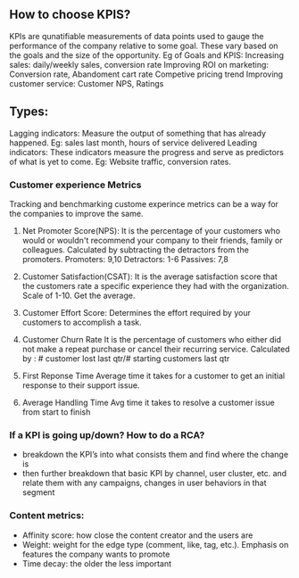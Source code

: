 ## How to choose KPIS?
KPIs are qunatifiable measurements of data points used to gauge the performance of the company relative to some goal.
These vary based on the goals and the size of the opportunity.
Eg of Goals and KPIS:
Increasing sales: daily/weekly sales, conversion rate
Improving ROI on marketing: Conversion rate, Abandoment cart rate Competive pricing trend
Improving customer service: Customer NPS, Ratings

## Types:
Lagging indicators: Measure the output of something that has already happened. Eg: sales last month, hours of service delivered
Leading indicators: These indicators measure the progress and serve as predictors of what is yet to come. Eg: Website traffic, conversion rates. 


### Customer experience Metrics
Tracking and benchmarking custome experince metrics can be a way for the companies to improve the same.
1. Net Promoter Score(NPS): 
It is the percentage of your customers who would or wouldn't recommend your company to their friends, family or colleagues. Calculated by subtracting the detractors from the promoters.
Promoters: 9,10
Detractors: 1-6
Passives: 7,8

2. Customer Satisfaction(CSAT):
It is the average satisfaction score that the customers rate a specific experience they had with the organization. 
Scale of 1-10. Get the average.

3. Customer Effort Score:
Determines the effort required by your customers to accomplish a task.

4. Customer Churn Rate
It is the percentage of customers who either did not make a repeat purchase or cancel their recurring service.
Calculated by : # customer lost last qtr/# starting customers last qtr

5. First Reponse Time
Average time it takes for a customer to get an initial response to their support issue.

6. Average Handling Time
Avg time it takes to resolve a customer issue from start to finish


### If a KPI is going up/down? How to do a RCA?
- breakdown the KPI’s into what consists them and find where the change is
- then further breakdown that basic KPI by channel, user cluster, etc. and relate them with any campaigns, changes in user behaviors in that segment

### Content metrics:

- Affinity score: how close the content creator and the users are
- Weight: weight for the edge type (comment, like, tag, etc.). Emphasis on features the company wants to promote
- Time decay: the older the less important

